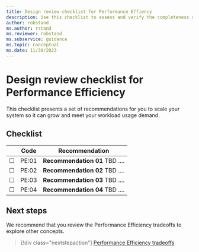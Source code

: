 ```yaml
---
title: Design review checklist for Performance Effiency
description: Use this checklist to assess and verify the completeness of your design for performance efficiency.
author: robstand
ms.author: rstand
ms.reviewer: robstand
ms.subservice: guidance
ms.topic: conceptual
ms.date: 11/30/2023
---
```

# Design review checklist for Performance Efficiency

This checklist presents a set of recommendations for you to scale your system so it can grow and meet your workload usage demand.

## Checklist

|&nbsp;|Code  |Recommendation  |
|-|-|-|
| &#9744; | PE:01  | **Recommendation 01** TBD ....  |
| &#9744; | PE:02 | **Recommendation 02** TBD ....   |
| &#9744; | PE:03 | **Recommendation 03** TBD ....  |
| &#9744; | PE:04 | **Recommendation 04** TBD ....  |

## Next steps

We recommend that you review the Performance Efficiency tradeoffs to explore other concepts.

> [!div class="nextstepaction"]
> [Performance Efficiency tradeoffs](tradeoffs.md)